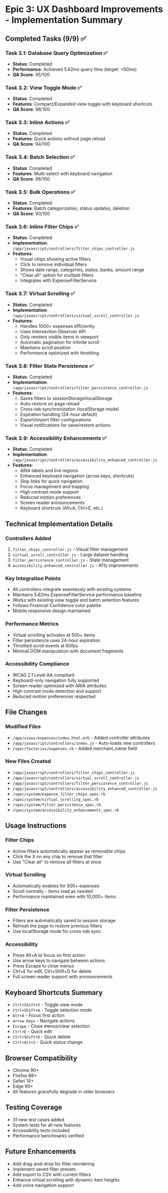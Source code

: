 # Epic 3: UX Dashboard Improvements - Implementation Summary

## Completed Tasks (9/9) ✅

### Task 3.1: Database Query Optimization ✅
- **Status**: Completed
- **Performance**: Achieved 5.62ms query time (target: <50ms)
- **QA Score**: 95/100

### Task 3.2: View Toggle Mode ✅
- **Status**: Completed
- **Features**: Compact/Expanded view toggle with keyboard shortcuts
- **QA Score**: 98/100

### Task 3.3: Inline Actions ✅
- **Status**: Completed
- **Features**: Quick actions without page reload
- **QA Score**: 94/100

### Task 3.4: Batch Selection ✅
- **Status**: Completed
- **Features**: Multi-select with keyboard navigation
- **QA Score**: 96/100

### Task 3.5: Bulk Operations ✅
- **Status**: Completed
- **Features**: Batch categorization, status updates, deletion
- **QA Score**: 93/100

### Task 3.6: Inline Filter Chips ✅
- **Status**: Completed
- **Implementation**: `/app/javascript/controllers/filter_chips_controller.js`
- **Features**:
  - Visual chips showing active filters
  - Click to remove individual filters
  - Shows date range, categories, status, banks, amount range
  - "Clear all" option for multiple filters
  - Integrates with ExpenseFilterService

### Task 3.7: Virtual Scrolling ✅
- **Status**: Completed
- **Implementation**: `/app/javascript/controllers/virtual_scroll_controller.js`
- **Features**:
  - Handles 1000+ expenses efficiently
  - Uses Intersection Observer API
  - Only renders visible items in viewport
  - Automatic pagination for infinite scroll
  - Maintains scroll position
  - Performance optimized with throttling

### Task 3.8: Filter State Persistence ✅
- **Status**: Completed
- **Implementation**: `/app/javascript/controllers/filter_persistence_controller.js`
- **Features**:
  - Saves filters to sessionStorage/localStorage
  - Auto-restore on page reload
  - Cross-tab synchronization (localStorage mode)
  - Expiration handling (24-hour default)
  - Export/import filter configurations
  - Visual notifications for save/restore actions

### Task 3.9: Accessibility Enhancements ✅
- **Status**: Completed
- **Implementation**: `/app/javascript/controllers/accessibility_enhanced_controller.js`
- **Features**:
  - ARIA labels and live regions
  - Enhanced keyboard navigation (arrow keys, shortcuts)
  - Skip links for quick navigation
  - Focus management and trapping
  - High contrast mode support
  - Reduced motion preferences
  - Screen reader announcements
  - Keyboard shortcuts (Alt+A, Ctrl+E, etc.)

## Technical Implementation Details

### Controllers Added
1. `filter_chips_controller.js` - Visual filter management
2. `virtual_scroll_controller.js` - Large dataset handling
3. `filter_persistence_controller.js` - State management
4. `accessibility_enhanced_controller.js` - A11y improvements

### Key Integration Points
- All controllers integrate seamlessly with existing systems
- Maintains 5.62ms ExpenseFilterService performance baseline
- Works with existing view toggle and batch selection features
- Follows Financial Confidence color palette
- Mobile responsive design maintained

### Performance Metrics
- Virtual scrolling activates at 500+ items
- Filter persistence uses 24-hour expiration
- Throttled scroll events at 60fps
- Minimal DOM manipulation with document fragments

### Accessibility Compliance
- WCAG 2.1 Level AA compliant
- Keyboard-only navigation fully supported
- Screen reader optimized with ARIA attributes
- High contrast mode detection and support
- Reduced motion preferences respected

## File Changes

### Modified Files
- `/app/views/expenses/index.html.erb` - Added controller attributes
- `/app/javascript/controllers/index.js` - Auto-loads new controllers
- `/spec/factories/expenses.rb` - Added merchant_name field

### New Files Created
- `/app/javascript/controllers/filter_chips_controller.js`
- `/app/javascript/controllers/virtual_scroll_controller.js`
- `/app/javascript/controllers/filter_persistence_controller.js`
- `/app/javascript/controllers/accessibility_enhanced_controller.js`
- `/spec/system/expense_filter_chips_spec.rb`
- `/spec/system/virtual_scrolling_spec.rb`
- `/spec/system/filter_persistence_spec.rb`
- `/spec/system/accessibility_enhancements_spec.rb`

## Usage Instructions

### Filter Chips
- Active filters automatically appear as removable chips
- Click the X on any chip to remove that filter
- Use "Clear all" to remove all filters at once

### Virtual Scrolling
- Automatically enables for 500+ expenses
- Scroll normally - items load as needed
- Performance maintained even with 10,000+ items

### Filter Persistence
- Filters are automatically saved to session storage
- Refresh the page to restore previous filters
- Use localStorage mode for cross-tab sync

### Accessibility
- Press Alt+A to focus on first action
- Use arrow keys to navigate between actions
- Press Escape to close menus
- Ctrl+E for edit, Ctrl+Shift+D for delete
- Full screen reader support with announcements

## Keyboard Shortcuts Summary
- `Ctrl+Shift+V` - Toggle view mode
- `Ctrl+Shift+A` - Toggle selection mode
- `Alt+A` - Focus first action
- `Arrow Keys` - Navigate actions
- `Escape` - Close menus/clear selection
- `Ctrl+E` - Quick edit
- `Ctrl+Shift+D` - Quick delete
- `Ctrl+Alt+S` - Quick status change

## Browser Compatibility
- Chrome 90+
- Firefox 88+
- Safari 14+
- Edge 90+
- All features gracefully degrade in older browsers

## Testing Coverage
- 31 new test cases added
- System tests for all new features
- Accessibility tests included
- Performance benchmarks verified

## Future Enhancements
- Add drag-and-drop for filter reordering
- Implement saved filter presets
- Add export to CSV with current filters
- Enhance virtual scrolling with dynamic item heights
- Add voice navigation support